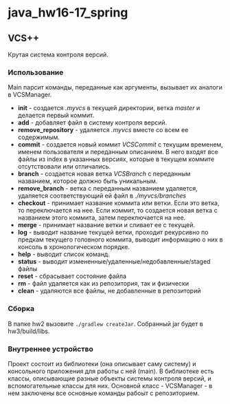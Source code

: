 # java_hw16-17_spring

## VCS++
Крутая система контроля версий.

### Использование
Main парсит команды, переданные как аргументы, вызывает их аналоги в VCSManager.

* **init** - создается *.myvcs* в текущей директории, ветка *master* и делается первый коммит.
* **add** - добавляет файл в систему контроля версий.
* **remove_repository** - удаляется *.myvcs* вместе со всем ее содержимым.
* **commit** - создается новый коммит *VCSCommit* с текущим временем, именем пользователя и переданным описанием. В него входят все файлы из index в указанных версиях, которые в текущем коммите отсутствовали или отличались.
* **branch** - создается новая ветка *VCSBranch* с переданным названием, которое должно быть уникальным.
* **remove_branch** - ветка с переданным названием удаляется, удаляется соответствующий ей файл в *./myvcs/branches*
* **checkout** - принимает название коммита или ветки. Если это ветка, то переключается на нее. Если коммит, то создается новая ветка с названием этого коммита, затем переключается на нее.
* **merge** - принимает название ветки и сливает ее с текущей.
* **log** - выводит название текущей ветки, проходит рекурсивно по предкам текущего головного коммита, выводит информацию о них в консоль в хронологическом порядке.
* **help** - выводит список команд.
* **status** - выводит измененные/удаленные/недобавленные/staged файлы
* **reset** - сбрасывает состояние файла
* **rm** - файл удаляется как из репозитория, так и физически
* **clean** - удаляются все файлы, не добавленные в репозиторий

### Сборка
В папке hw2 вызовите `./gradlew createJar`. Собранный jar будет в hw3/build/libs.

### Внутреннее устройство

Проект состоит из библиотеки (она описывает саму систему) и консольного приложения для работы с ней (main). В библиотеке есть классы, описывающие разные объекты системы контроля версий, и вспомогательные классы для них. Основной класс - VCSManager - в нем заключены все основные команды рабоыт с репозиторием.